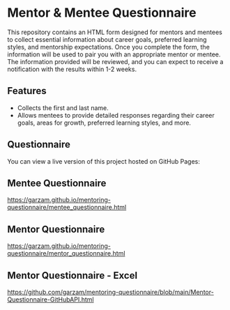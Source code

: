 # Mentor & Mentee Questionnaire

This repository contains an HTML form designed for mentors and mentees to collect essential information about career goals, preferred learning styles, and mentorship expectations. Once you complete the form, the information will be used to pair you with an appropriate mentor or mentee. The information provided will be reviewed, and you can expect to receive a notification with the results within 1-2 weeks.

## Features

- Collects the first and last name.
- Allows mentees to provide detailed responses regarding their career goals, areas for growth, preferred learning styles, and more.

## Questionnaire

You can view a live version of this project hosted on GitHub Pages:  
## Mentee Questionnaire
https://garzam.github.io/mentoring-questionnaire/mentee_questionnaire.html

## Mentor Questionnaire
https://garzam.github.io/mentoring-questionnaire/mentor_questionnaire.html

## Mentor Questionnaire - Excel
https://github.com/garzam/mentoring-questionnaire/blob/main/Mentor-Questionnaire-GitHubAPI.html

